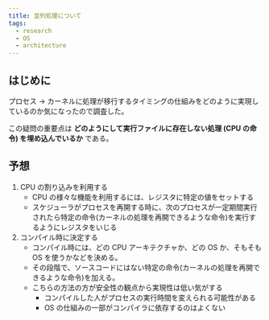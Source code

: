 ```yaml
---
title: 並列処理について
tags:
  - research
  - OS
  - architecture
---
```


## はじめに

プロセス -> カーネルに処理が移行するタイミングの仕組みをどのように実現しているのか気になったので調査した。

この疑問の重要点は **どのようにして実行ファイルに存在しない処理 (CPU の命令) を埋め込んでいるか** である。

## 予想

1. CPU の割り込みを利用する
    - CPU の様々な機能を利用するには、レジスタに特定の値をセットする
    - スケジューラがプロセスを再開する時に、次のプロセスが一定期間実行されたら特定の命令(カーネルの処理を再開できるような命令)を実行するようにレジスタをいじる
2. コンパイル時に決定する
    - コンパイル時には、どの CPU アーキテクチャか、どの OS か、そもそも OS を使うかなどを決める。
    - その段階で、ソースコードにはない特定の命令(カーネルの処理を再開できるような命令)を加える。
    - こちらの方法の方が安全性の観点から実現性は低い気がする
        - コンパイルした人がプロセスの実行時間を変えられる可能性がある
        - OS の仕組みの一部がコンパイラに依存するのはよくない

## 